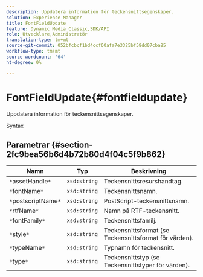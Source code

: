 ```yaml
---
description: Uppdatera information för teckensnittsegenskaper.
solution: Experience Manager
title: FontFieldUpdate
feature: Dynamic Media Classic,SDK/API
role: Utvecklare,Administratör
translation-type: tm+mt
source-git-commit: 052bfcbcf1bd4ccf60afa7e3325bf58dd07cba85
workflow-type: tm+mt
source-wordcount: '64'
ht-degree: 0%

---
```



# FontFieldUpdate{#fontfieldupdate}

Uppdatera information för teckensnittsegenskaper.

Syntax

## Parametrar {#section-2fc9bea56b6d4b72b80d4f04c5f9b862}

| Namn | Typ | Beskrivning |
|---|---|---|
| `*`assetHandle`*` | `xsd:string` | Teckensnittsresurshandtag. |
| `*`fontName`*` | `xsd:string` | Teckensnittsnamn. |
| `*`postscriptName`*` | `xsd:string` | PostScript-teckensnittsnamn. |
| `*`rtfName`*` | `xsd:string` | Namn på RTF-teckensnitt. |
| `*`fontFamily`*` | `xsd:string` | Teckensnittsfamilj. |
| `*`style`*` | `xsd:string` | Teckensnittsformat (se Teckensnittsformat för värden). |
| `*`typeName`*` | `xsd:string` | Typnamn för teckensnitt. |
| `*`type`*` | `xsd:string` | Teckensnittstyp (se Teckensnittstyper för värden). |

